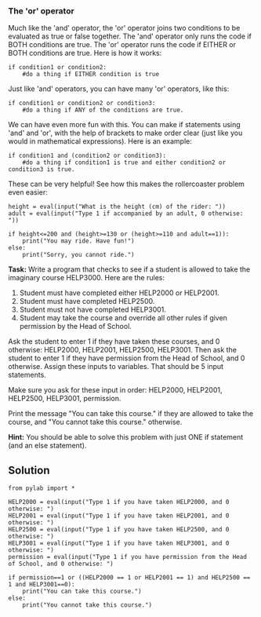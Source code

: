 ### The 'or' operator

Much like the 'and' operator, the 'or' operator joins two conditions to be evaluated as true or false together. The 'and' operator only runs the code if BOTH conditions are true. The 'or' operator runs the code if EITHER or BOTH conditions are true. Here is how it works:

````
if condition1 or condition2:
    #do a thing if EITHER condition is true
````

Just like 'and' operators, you can have many 'or' operators, like this:

````
if condition1 or condition2 or condition3:
    #do a thing if ANY of the conditions are true.
````
 
We can have even more fun with this. You can make if statements using 'and' and 'or', with the help of brackets to make order clear (just like you would in mathematical expressions). Here is an example:

````
if condition1 and (condition2 or condition3):
    #do a thing if condition1 is true and either condition2 or condition3 is true.
````    
These can be very helpful! See how this makes the rollercoaster problem even easier:
 
````
height = eval(input("What is the height (cm) of the rider: "))
adult = eval(input("Type 1 if accompanied by an adult, 0 otherwise: "))

if height<=200 and (height>=130 or (height>=110 and adult==1)):
    print("You may ride. Have fun!")
else:
    print("Sorry, you cannot ride.")
````

**Task:** Write a program that checks to see if a student is allowed to take the imaginary course HELP3000. Here are the rules:


1. Student must have completed either HELP2000 or HELP2001.
2. Student must have completed HELP2500.
3. Student must not have completed HELP3001.
4. Student may take the course and override all other rules if given permission by the Head of School.



Ask the student to enter 1 if they have taken these courses, and 0 otherwise: HELP2000, HELP2001, HELP2500, HELP3001. Then ask the student to enter 1 if they have permission from the Head of School, and 0 otherwise. Assign these inputs to variables. That should be 5 input statements.

Make sure you ask for these input in order: HELP2000, HELP2001, HELP2500, HELP3001, permission.

Print the message "You can take this course." if they are allowed to take the course, and "You cannot take this course." otherwise.

**Hint:** You should be able to solve this problem with just ONE if statement (and an else statement).

## Solution

````
from pylab import *

HELP2000 = eval(input("Type 1 if you have taken HELP2000, and 0 otherwise: ")
HELP2001 = eval(input("Type 1 if you have taken HELP2001, and 0 otherwise: ")
HELP2500 = eval(input("Type 1 if you have taken HELP2500, and 0 otherwise: ")
HELP3001 = eval(input("Type 1 if you have taken HELP3001, and 0 otherwise: ")
permission = eval(input("Type 1 if you have permission from the Head of School, and 0 otherwise: ")

if permission==1 or ((HELP2000 == 1 or HELP2001 == 1) and HELP2500 == 1 and HELP3001==0):
    print("You can take this course.")
else:
    print("You cannot take this course.")
````
